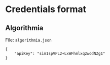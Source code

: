 # Credentials format

## Algorithmia

File: `algorithmia.json`

```
{
	"apiKey": "sim1spVPL2+LxWFhmlxq2wodNZg1"
}
```

